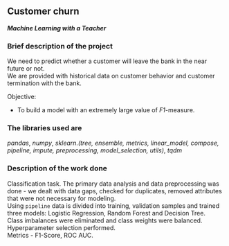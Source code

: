 ## Customer churn
***Machine Learning with a Teacher***

### Brief description of the project
We need to predict whether a customer will leave the bank in the near future or not.  
We are provided with historical data on customer behavior and customer termination with the bank. 

Objective:
- To build a model with an extremely large value of *F1*-measure. 

### The libraries used are
*pandas*, *numpy*, *sklearn.(tree, ensemble, metrics, linear_model, compose, pipeline, impute, preprocessing, model_selection, utils)*, *tqdm*

### Description of the work done
Classification task.
The primary data analysis and data preprocessing was done - we dealt with data gaps, checked for duplicates, removed attributes that were not necessary for modeling.  
Using `pipeline` data is divided into training, validation samples and trained three models: Logistic Regression, Random Forest and Decision Tree.  
Class imbalances were eliminated and class weights were balanced.  
Hyperparameter selection performed.  
Metrics - F1-Score, ROC AUC.